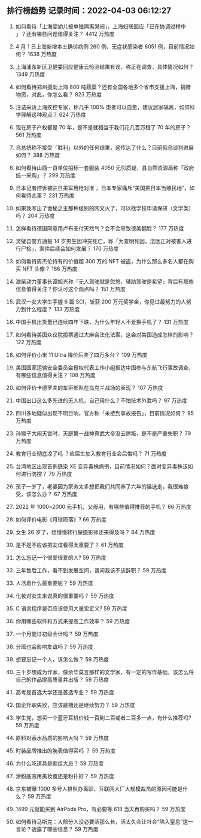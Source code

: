 
## 排行榜趋势 记录时间：2022-04-03 06:12:27
  
  1. 如何看待「上海婴幼儿被单独隔离哭闹」，上海妇联回应「已在协调过程中 」？还有哪些问题值得关注？ 4412 万热度
    
  2. 4 月 1 日上海新增本土确诊病例 260 例、无症状感染者 6051 例，目前情况如何？ 1638 万热度
    
  3. 上海浦东新区卫健委回应健康云检测结果有误，称正在调查，具体情况如何？ 1349 万热度
    
  4. 如何看待郑州援助上海 800 吨蔬菜？还有全国各地多个省市支援上海，捐赠物资，对此，你怎么看？ 823 万热度
    
  5. 汪诘采访上海疾控专家，称几乎 100% 患者可以自愈，建议居家隔离，如何科学理解这种观点？ 624 万热度
    
  6. 现在房子产权都是 70 年，是不是就相当于我们花几百万租了 70 年的房子？ 561 万热度
    
  7. 乌总统称不接受「胜利」以外的任何结果，这传达了什么？目前俄乌谈判进展如何？ 388 万热度
    
  8. 如何看待山西一县单位招标一套服装 4050 元引质疑，县自然资源局称「政府统一采购」？ 299 万热度
    
  9. 日本记者控诉被驻日美军用枪对准 ，日本专家痛斥“美国把日本当殖民地”，如何看待此事？ 231 万热度
    
  10. 如果我写出了诡秘之主那种级别的网文火了，可以找学校申请保研（文学类）吗？ 204 万热度
    
  11. 怎样看待德国同意用卢布支付天然气？会不会导致德美翻脸？ 177 万热度
    
  12. 灵璧县警方通报 14 岁男生因冲突死亡，称「为查明死因，法医正对被害人进行尸检」，案件后续会如何发展？ 170 万热度
    
  13. 如何看待周杰伦持有的价值超 300 万的 NFT 被盗，为什么那么多名人都在购买 NFT 头像？ 166 万热度
    
  14. 潍柴动力董事长谭旭光称「无人驾驶就是忽悠，辅助驾驶是希望」背后有那些信息值得关注？你认可这个观点吗？ 151 万热度
    
  15. 武汉一女大学生手握 6 篇 SCI，斩获 200 万元奖学金，你见过最努力的人努力到什么程度？ 133 万热度
    
  16. 中国手机出货量已连续四年下跌，为什么年轻人不爱换手机了？ 131 万热度
    
  17. 如何看待美国众议院投票通过大麻合法化法案，这会对美国造成怎样的影响？ 122 万热度
    
  18. 如何评价小米 11 Ultra 降价后卖了四万多台？ 109 万热度
    
  19. 美国国家运输安全委员会授权代表工作小组抵达中国参与东航飞行事故调查，有哪些信息值得关注？ 108 万热度
    
  20. 如何评价卡德罗夫的车臣部队在乌克兰战场的表现？ 107 万热度
    
  21. 中国出口这么多先进的无人机，自己用什么？不怕技术外泄吗？ 97 万热度
    
  22. 四川多地疑似出现不明巨响，官方称「未接到事故报告」，目前情况如何？ 95 万热度
    
  23. 孙猴子大闹天宫时，天庭第一战神真武大帝没去除叛，是不是严重失职？ 79 万热度
    
  24. 教育行业彻底凉了吗 ？应届生加入教育行业会后悔吗？ 71 万热度
    
  25. 台湾地区出现首例感染 XE 变异毒株病例，目前情况如何？面对变异毒株该如何进行防控？ 70 万热度
    
  26. 孩子一岁了，老婆因为家务太多想把我们共同养了六年的猫送走，我很难接受，该怎么办？ 67 万热度
    
  27. 2022 年 1000~2000 元手机，父母用，有哪些值得推荐的手机？ 66 万热度
    
  28. 如何评价电影《月球陨落》? 66 万热度
    
  29. 女生 26 岁了，想慢慢转行做摄影师还来得及吗？ 64 万热度
    
  30. 是不是不应该把友谊看得太重要了？ 61 万热度
    
  31. 怎么忘记一个很爱很爱的人? 59 万热度
    
  32. 三年售后工作，看不到发展空间，请问我该不该辞职？ 59 万热度
    
  33. 人活着什么最重要呢？ 59 万热度
    
  34. 化妆对女生来说真的很重要吗？ 59 万热度
    
  35. C 语言程序是否应该使用大量宏定义? 59 万热度
    
  36. 你用哪些软件和方式来提高工作效率？ 59 万热度
    
  37. 一个月能过初级会计吗？ 59 万热度
    
  38. 分班也会影响友谊吗？ 59 万热度
    
  39. 想要忘记一个人，该怎么做？ 59 万热度
    
  40. 三十岁想成为作家，像余华莫言那样的文学家，有一定的写作基础，该怎么将自己的作品提高质量并出版？ 59 万热度
    
  41. 高考是首选大学还是首选专业？ 59 万热度
    
  42. 国企升职失败，应该跳槽还是继续努力？ 59 万热度
    
  43. 学生党，想买一个蓝牙耳机价钱一百到二百或者二百多一点，有什么推荐吗? 59 万热度
    
  44. 原料对香水品质的影响大吗？ 59 万热度
    
  45. 时装品牌推出的腕表值得买吗 ？ 59 万热度
    
  46. 为什么吃道具是剧组大忌？ 59 万热度
    
  47. 涂粉底液用美妆蛋还是粉扑好？ 59 万热度
    
  48. 京东被曝 1000 多号人排队办离职，互联网大厂大规模裁员的原因可能是什么？ 59 万热度
    
  49. 1499 元就能买到 AirPods Pro，有必要等 618 当天再购买吗？ 59 万热度
    
  50. 如何看待马斯克：大部分人没必要活那么长，活太久会让社会“陷入窒息”这一言论？透露了哪些信息？ 59 万热度
    